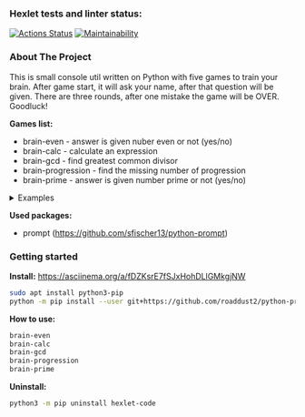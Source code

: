 ### Hexlet tests and linter status:
[![Actions Status](https://github.com/roaddust2/python-project-lvl1/workflows/hexlet-check/badge.svg)](https://github.com/roaddust2/python-project-lvl1/actions)
[![Maintainability](https://api.codeclimate.com/v1/badges/a99a88d28ad37a79dbf6/maintainability)](https://codeclimate.com/github/codeclimate/codeclimate/maintainability)

### About The Project
This is small console util written on Python with five games to train your brain. After game start, it will ask your name, after that question will be given. There are three rounds, after one mistake the game will be OVER. Goodluck!

**Games list:**
* brain-even - answer is given nuber even or not (yes/no)
* brain-calc - calculate an expression
* brain-gcd - find greatest common divisor
* brain-progression - find the missing number of progression
* brain-prime - answer is given number prime or not (yes/no)

<details>
  <summary>Examples</summary>

brain-even:
https://asciinema.org/a/JZhM0HNOo8RnyXiKEmzYpFwjf
[![asciicast](https://asciinema.org/a/JZhM0HNOo8RnyXiKEmzYpFwjf.svg)](https://asciinema.org/a/JZhM0HNOo8RnyXiKEmzYpFwjf)

brain-calc:
https://asciinema.org/a/JJUkioSGJOcHdZAWUj61gKlDb
[![asciicast](https://asciinema.org/a/JJUkioSGJOcHdZAWUj61gKlDb.svg)](https://asciinema.org/a/JJUkioSGJOcHdZAWUj61gKlDb)

brain-gcd:
https://asciinema.org/a/i30mSBEC5HXuaNBBIpHcaXfg6
[![asciicast](https://asciinema.org/a/i30mSBEC5HXuaNBBIpHcaXfg6.svg)](https://asciinema.org/a/i30mSBEC5HXuaNBBIpHcaXfg6)

brain-progression:
https://asciinema.org/a/pJi9SNEPsrLVqI6YGGWShjWv6
[![asciicast](https://asciinema.org/a/pJi9SNEPsrLVqI6YGGWShjWv6.svg)](https://asciinema.org/a/pJi9SNEPsrLVqI6YGGWShjWv6)

brain-prime:
https://asciinema.org/a/vv1YKVdc6LUVbvtJePPdc3BZ9
[![asciicast](https://asciinema.org/a/vv1YKVdc6LUVbvtJePPdc3BZ9.svg)](https://asciinema.org/a/vv1YKVdc6LUVbvtJePPdc3BZ9)
</details>

**Used packages:**
* prompt (https://github.com/sfischer13/python-prompt)

### Getting started
  **Install:**
  https://asciinema.org/a/fDZKsrE7fSJxHohDLlGMkgjNW
  ```sh
  sudo apt install python3-pip
  python -m pip install --user git+https://github.com/roaddust2/python-project-lvl1.git
  ```

  **How to use:**
  ```sh
  brain-even
  brain-calc
  brain-gcd
  brain-progression
  brain-prime
  ```   
  
  **Uninstall:**
  ```sh
  python3 -m pip uninstall hexlet-code
  ``` 